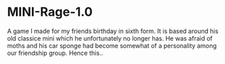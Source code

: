 # MINI-Rage-1.0

<p>A game I made for my friends birthday in sixth form. It is based around his old classice mini which he unfortunately no
longer has. He was afraid of moths and his car sponge had become somewhat of a personality among our friendship group. 
Hence this..</p>
